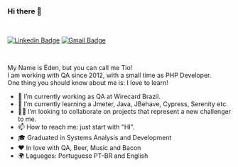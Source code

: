 ### Hi there 👋
<br/>

[![Linkedin Badge](https://img.shields.io/badge/-LinkedIn-blue?style=flat-square&logo=Linkedin&logoColor=white&link=https://https://www.linkedin.com/in/edenpereira)](https://https://www.linkedin.com/in/edenpereira)
[![Gmail Badge](https://img.shields.io/badge/-Gmail-c14438?style=flat-square&logo=Gmail&logoColor=white&link=mailto:edenjp@gmail.com)](mailto:edenjp@gmail.com/)

<br/>

My Name is Éden, but you can call me Tio!  
I am working with QA since 2012, with a small time as PHP Developer.  
One thing you should know about me is: I love to learn!

- 🔭 I’m currently working as QA at Wirecard Brazil.
- 🌱 I’m currently learning a Jmeter, Java, JBehave, Cypress, Serenity etc.
- 💪🏽 I’m looking to collaborate on projects that represent a new challenger to me.
- 📫 How to reach me: just start with "HI".
- 🎓 Graduated in Systems Analysis and Development
- ❤️ In love with QA, Beer, Music and Bacon
- 🌍 Laguages: Portuguese PT-BR and English
